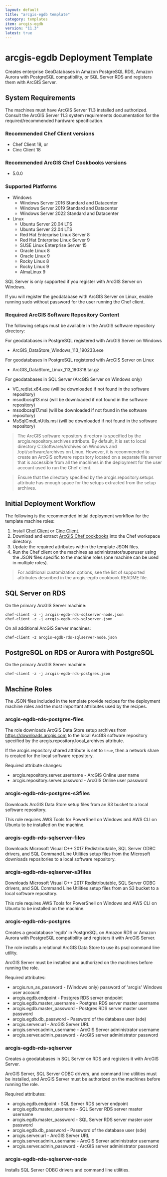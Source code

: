 ```yaml
---
layout: default
title: "arcgis-egdb template"
category: templates
item: arcgis-egdb
version: "11.3"
latest: true
---
```


# arcgis-egdb Deployment Template

Creates enterprise GeoDatabases in Amazon PostgreSQL RDS, Amazon Aurora with PostgreSQL compatibility, or SQL Server RDS and registers them with ArcGIS Server.

## System Requirements

The machines must have ArcGIS Server 11.3 installed and authorized. Consult the ArcGIS Server 11.3 system requirements documentation for the required/recommended hardware specification.

### Recommended Chef Client versions

* Chef Client 18, or
* Cinc Client 18

### Recommended ArcGIS Chef Cookbooks versions

* 5.0.0

### Supported Platforms

* Windows
  * Windows Server 2016 Standard and Datacenter
  * Windows Server 2019 Standard and Datacenter
  * Windows Server 2022 Standard and Datacenter
* Linux
  * Ubuntu Server 20.04 LTS
  * Ubuntu Server 22.04 LTS
  * Red Hat Enterprise Linux Server 8
  * Red Hat Enterprise Linux Server 9
  * SUSE Linux Enterprise Server 15
  * Oracle Linux 8
  * Oracle Linux 9
  * Rocky Linux 8
  * Rocky Linux 9
  * AlmaLinux 9

SQL Server is only supported if you register with ArcGIS Server on Windows.

If you will register the geodatabase with ArcGIS Server on Linux, enable running sudo without password for the user running the Chef client.

### Required ArcGIS Software Repository Content

The following setups must be available in the ArcGIS software repository directory:

For geodatabases in PostgreSQL registered with ArcGIS Server on Windows

* ArcGIS_DataStore_Windows_113_190233.exe

For geodatabases in PostgreSQL registered with ArcGIS Server on Linux

* ArcGIS_DataStore_Linux_113_190318.tar.gz

For geodatabases in SQL Server (ArcGIS Server on Windows only)

* VC_redist.x64.exe (will be downloaded if not found in the software repository)
* msodbcsql13.msi (will be downloaded if not found in the software repository)
* msodbcsql17.msi (will be downloaded if not found in the software repository)
* MsSqlCmdLnUtils.msi (will be downloaded if not found in the software repository)

> The ArcGIS software repository directory is specified by the arcgis.repository.archives attribute. By default, it is set to local directory C:\Software\Archives on Windows and /opt/software/archives on Linux. However, it is recommended to create an ArcGIS software repository located on a separate file server that is accessible from all the machines in the deployment for the user account used to run the Chef client.

> Ensure that the directory specified by the arcgis.repository.setups attribute has enough space for the setups extracted from the setup archives.

## Initial Deployment Workflow

The following is the recommended initial deployment workflow for the template machine roles:

1. Install [Chef Client](https://docs.chef.io/chef_install_script/) or [Cinc Client](https://cinc.sh/start/client/).
2. Download and extract [ArcGIS Chef cookbooks](https://github.com/Esri/arcgis-cookbook/releases) into the Chef workspace directory.
3. Update the required attributes within the template JSON files.
4. Run the Chef client on the machines as administrator/superuser using the JSON files specific to the machine roles (one machine can be used in multiple roles).

> For additional customization options, see the list of supported attributes described in the arcgis-egdb cookbook README file.

## SQL Server on RDS 

On the primary ArcGIS Server machine:

```
chef-client -z -j arcgis-egdb-rds-sqlserver-node.json
chef-client -z -j arcgis-egdb-rds-sqlserver.json
```

On all additional ArcGIS Server machines:

```
chef-client -z arcgis-egdb-rds-sqlserver-node.json
```

## PostgreSQL on RDS or Aurora with PostgreSQL

On the primary ArcGIS Server machine:

```
chef-client -z -j arcgis-egdb-rds-postgres.json
```

## Machine Roles

The JSON files included in the template provide recipes for the deployment machine roles and the most important attributes used by the recipes.  

### arcgis-egdb-rds-postgres-files

The role downloads ArcGIS Data Store setup archives from https://downloads.arcgis.com to the local ArcGIS software repository specified by the arcgis.repository.local_archives attribute.

If the arcgis.repository.shared attribute is set to `true`, then a network share is created for the local software repository.

Required attribute changes:

* arcgis.repository.server.username - ArcGIS Online user name
* arcgis.repository.server.password - ArcGIS Online user password

### arcgis-egdb-rds-postgres-s3files

Downloads ArcGIS Data Store setup files from an S3 bucket to a local software repository.

This role requires AWS Tools for PowerShell on Windows and AWS CLI on Ubuntu to be installed on the machine.  

### arcgis-egdb-rds-sqlserver-files

Downloads Microsoft Visual C++ 2017 Redistributable, SQL Server ODBC drivers, and SQL Command Line Utilities setup files from the Microsoft downloads repositories to a local software repository.

### arcgis-egdb-rds-sqlserver-s3files

Downloads Microsoft Visual C++ 2017 Redistributable, SQL Server ODBC drivers, and SQL Command Line Utilities setup files from an S3 bucket to a local software repository.

This role requires AWS Tools for PowerShell on Windows and AWS CLI on Ubuntu to be installed on the machine.  

### arcgis-egdb-rds-postgres

Creates a geodatabase 'egdb' in PostgreSQL on Amazon RDS or Amazon Aurora with PostgreSQL compatibility and registers it with ArcGIS Server.

The role installs a relational ArcGIS Data Store to use its psql command line utility.

ArcGIS Server must be installed and authorized on the machines before running the role.

Required attributes:

* arcgis.run_as_password - (Windows only) password of 'arcgis' Windows user account
* arcgis.egdb.endpoint - Postgres RDS server endpoint
* arcgis.egdb.master_username - Postgres RDS server master username
* arcgis.egdb.master_password - Postgres RDS server master user password
* arcgis.egdb.db_password - Password of the database user (sde)
* arcgis.server.url - ArcGIS Server URL
* arcgis.server.admin_username - ArcGIS Server administrator username
* arcgis.server.admin_password - ArcGIS server administrator password

### arcgis-egdb-rds-sqlserver

Creates a geodatabases in SQL Server on RDS and registers it with ArcGIS Server.

ArcGIS Server, SQL Server ODBC drivers, and command line utilities must be installed, and ArcGIS Server must be authorized on the machines before running the role.

Required attributes:

* arcgis.egdb.endpoint - SQL Server RDS server endpoint
* arcgis.egdb.master_username - SQL Server RDS server master username
* arcgis.egdb.master_password - SQL Server RDS server master user password
* arcgis.egdb.db_password - Password of the database user (sde)
* arcgis.server.url - ArcGIS Server URL
* arcgis.server.admin_username - ArcGIS Server administrator username
* arcgis.server.admin_password - ArcGIS server administrator password

### arcgis-egdb-rds-sqlserver-node

Installs SQL Server ODBC drivers and command line utilities.
